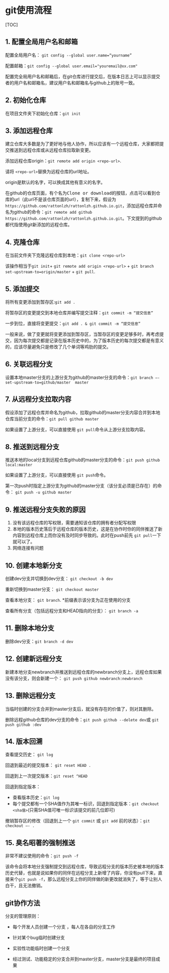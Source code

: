# git使用流程

[TOC]





## 1. 配置全局用户名和邮箱

配置全局用户名：	`git config --global user.name=“yourname”`

配置邮箱：`git config --global user.email="youremail@xx.com"`

配置完全局用户名和邮箱后，在git仓库进行提交后，在版本日志上可以显示提交者的用户名和邮箱名，建议用户名和邮箱名与github上的账号一致。

## 2. 初始化仓库

在项目文件夹下初始化仓库：`git init`

## 3. 添加远程仓库

建立仓库大多数是为了更好地与他人协作，所以应该有一个远程仓库，大家都把提交推送到远程仓库或从远程仓库拉取新变更。

添加远程仓库origin：`git remote add origin <repo-url>`.

请将 `<repo-url>`替换为远程仓库的url地址。

origin是默认的名字，可以换成其他有意义的名字。

 在github的仓库页面，有个名为<kbd>Clone or download</kbd>的按钮，点击可以看到仓库的url（此url不是该仓库页面的url），复制下来，假设为 `https://github.com/rattonlzh/rattonlzh.github.io.git`，添加远程仓库并命名为github的命令：`git remote add github https://github.com/rattonlzh/rattonlzh.github.io.git`。下文提到的github都代指使用git新添加的远程仓库。

## 4. 克隆仓库

在当前文件夹下克隆远程仓库到本地：`git clone <repo-url>`

该操作相当于`git init`+  `git remote add origin <repo-url>` + `git branch set-upstream-to=origin/master` + `git pull`. 





## 5. 添加提交

将所有变更添加到暂存区:`git add .`

将暂存区的变更提交到本地仓库并编写提交注释：`git commit -m “提交信息”`

一步到位，直接将变更提交：`git add . & git commit -m “提交信息”`

一般来说，做了变更就将变更添加到暂存区，当暂存区的变更足够多时，再考虑提交，因为每次提交都是记录在版本历史中的，为了版本历史的每次提交都是有意义的，应该尽量避免只是修改了几个单词等鸡肋的提交。

## 6. 关联远程分支

设置本地master分支的上游分支为github的master分支的命令：`git branch –-set-upstream-to=github/master  master `

## 7. 从远程分支拉取内容

假设添加了远程仓库并命名为github，拉取github的master分支内容合并到本地仓库当前分支的命令：`git pull github master`

如果设置了上游分支，可以直接使用 `git pull`命令从上游分支拉取内容。



## 8. 推送到远程分支

推送本地的local分支到远程仓库github的master分支的命令：`git push github local:master`

如果设置了上游分支，可以直接使用 `git push`命令。

第一次push时指定上游分支为github的master分支（该分支必须是已存在）的命令： `git push -u github master`

## 9. 推送远程分支失败的原因

1. 没有该远程仓库的写权限，需要通知该仓库的拥有者分配写权限
2. 本地的版本历史落后于远程仓库的版本历史，这是在协作时你的同伴推送了新内容到远程仓库上而你没有及时同步导致的。此时在push前先 `git pull`一下就可以了。
3. 网络连接有问题

## 10. 创建本地新分支

创建dev分支并切换到dev分支： `git checkout -b dev`

重新切换到master分支： `git checkout master`

查看本地分支： `git branch`. *前缀表示该分支为正在使用的分支

查看所有分支（包括远程分支和HEAD指向的分支）： `git branch -a`

## 11. 删除本地分支

删除dev分支：`git branch -d dev`

## 12. 创建新远程分支

新建本地分支newbranch并推送到远程仓库的newbranch分支上，远程仓库如果没有该分支，则会新建一个： `git push github newbranch:newbranch` 

## 13. 删除远程分支

当临时创建的分支合并到master分支后，就没有存在的价值了，则对其删除。

删除远程github仓库的dev分支的命令：`git push github --delete dev`或 `git push github :dev`

## 14. 版本回溯

查看提交历史： `git log`

回退到最近的提交版本： `git reset HEAD .`

回退到上一次提交版本：`git reset ^HEAD`

回退到指定版本：

- 查看版本历史：`git log`
- 每个提交都有一个SHA值作为其唯一标识，回退到指定版本：`git checkout <sha值>`(只需SHA值可唯一标识该提交的前几位即可)

撤销暂存区的修改（回退到上一个 `git commit` 或 `git add` 前的状态）：`git checkout –- .`

## 15. 臭名昭著的强制推送

非常不建议使用的命令：`git push -f`

该命令会将本地分支强制提交到远程仓库，导致远程分支的版本历史被本地的版本历史代替，也就是说如果你的同伴在远程分支上新增了内容，你没有pull下来，直接来个`git push -f`，那么远程分支上你的同伴做的新更改就消失了，等于让别人白干，且无法撤销。

## git协作方法

分支的管理原则：

- 每个开发人员创建一个分支 ，每人在各自的分支工作

- 针对某个bug临时创建分支

- 实验性功能临时创建一个分支

- 经过测试、功能稳定的分支合并到master分支，master分支是最终的项目成果

    

    